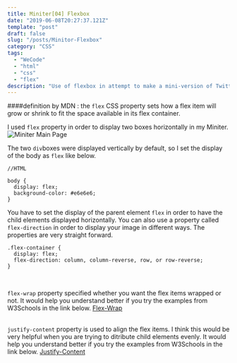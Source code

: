 ```yaml
---
title: Miniter[04] Flexbox
date: "2019-06-08T20:27:37.121Z"
template: "post"
draft: false
slug: "/posts/Minitor-Flexbox"
category: "CSS"
tags:
  - "WeCode"
  - "html"
  - "css"
  - "flex"
description: "Use of flexbox in attempt to make a mini-version of Twitter."
---
```


####definition by MDN : the `flex` CSS property sets how a flex item will grow or shrink to fit the space available in its flex container.

I used `flex` property in order to display two boxes horizontally in my Miniter.
![Miniter Main Page](https://scontent-hkg3-1.xx.fbcdn.net/v/t1.0-9/64529894_10219110777621233_7758357828900749312_o.jpg?_nc_cat=106&_nc_oc=AQlqJ6of7W1GWUBQ9ng_r7agwRYXVLGnDhZKibk1joLU8G6JN2IlFQspmlZq072PHpk&_nc_ht=scontent-hkg3-1.xx&oh=adce80d702b42423ec384ba8d22b7d5d&oe=5DC6A56E)

The two `div`boxes were displayed vertically by default, so I set the display of the body as `flex` like below.

```
//HTML

body {
  display: flex;
  background-color: #e6e6e6;
}
```

You have to set the display of the parent element `flex` in order to have the child elements displayed horizontally. You can also use a property called `flex-direction` in order to display your image in different ways. The properties are very straight forward.

```
.flex-container {
  display: flex;
  flex-direction: column, column-reverse, row, or row-reverse;
}
```

<br>

`flex-wrap` property specified whether you want the flex items wrapped or not. It would help you understand better if you try the examples from W3Schools in the link below.
[Flex-Wrap](https://www.w3schools.com/css/css3_flexbox.asp#flex-wrap)
<br><br>

`justify-content` property is used to align the flex items. I think this would be very helpful when you are trying to ditribute child elements evenly. It would help you understand better if you try the examples from W3Schools in the link below.
[Justify-Content](https://www.w3schools.com/css/css3_flexbox.asp#justify-content)
